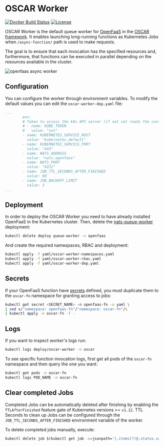 # OSCAR Worker

[![Docker Build Status](https://img.shields.io/docker/cloud/build/grycap/oscar-worker.svg)](https://hub.docker.com/r/grycap/oscar-worker/) [![License](https://img.shields.io/badge/license-Apache%202-blue.svg)](https://www.apache.org/licenses/LICENSE-2.0)

OSCAR Worker is the default queue worker for [OpenFaaS](https://github.com/openfaas/faas) in the [OSCAR framework](https://github.com/grycap/oscar). It enables launching long-running functions as Kubernetes Jobs when `/async-function/` path is used to make requests.

The goal is to ensure that each invocation has the specified resources and, furthermore, that functions can be executed in parallel depending on the resources available in the cluster.

![openfaas async worker](https://user-images.githubusercontent.com/18619097/53635212-ae263080-3c1c-11e9-948b-338291c428e8.png)

## Configuration

You can configure the worker through environment variables. To modify the default values you can edit the `oscar-worker-dep.yaml` file:

```yaml
...
        env:
        # Token to access the k8s API server (if not set reads the content of '/var/run/secrets/kubernetes.io/serviceaccount/token')  
        # - name: KUBE_TOKEN
        #   value: "xxx"
        - name: KUBERNETES_SERVICE_HOST
          value: "kubernetes.default"
        - name: KUBERNETES_SERVICE_PORT
          value: "443"
        - name: NATS_ADDRESS
          value: "nats.openfaas"
        - name: NATS_PORT
          value: "4222"
        - name: JOB_TTL_SECONDS_AFTER_FINISHED
          value: 60
        - name: JOB_BACKOFF_LIMIT
          value: 3
...
```

## Deployment

In order to deploy the OSCAR Worker you need to have already installed OpenFaaS in the Kubernetes cluster. Then, delete the [nats-queue-worker](https://github.com/openfaas/nats-queue-worker/) deployment:

```bash
kubectl delete deploy queue-worker -n openfaas
```

And create the required namespaces, RBAC and deployment:

```bash
kubectl apply -f yaml/oscar-worker-namespaces.yaml
kubectl apply -f yaml/oscar-worker-rbac.yaml
kubectl apply -f yaml/oscar-worker-dep.yaml
```

## Secrets

If your OpenFaaS function have [secrets](https://docs.openfaas.com/reference/secrets/) defined, you must duplicate them to the `oscar-fn` namespace for granting access to jobs:

```bash
kubectl get secret <SECRET_NAME> -n openfaas-fn -o yaml \
| sed s/"namespace: openfaas-fn"/"namespace: oscar-fn"/\
| kubectl apply -n oscar-fn -f -
```

## Logs

If you want to inspect worker's logs run:

```bash
kubectl logs deploy/oscar-worker -n oscar
```

To see specific function invocation logs, first get all pods of the `oscar-fn` namespace and then query the one you want:

```bash
kubectl get pods -n oscar-fn
kubectl logs POD_NAME -n oscar-fn
```

## Clear completed Jobs

Completed Jobs can be automatically deleted after finishing by enabling the `TTLAfterFinished` feature gate of Kubernetes versions >= `v1.12`. TTL Seconds to clean up Jobs can be configured through the `JOB_TTL_SECONDS_AFTER_FINISHED` environment variable of the worker.

To delete completed jobs manually, execute:

```bash
kubectl delete job $(kubectl get job -o=jsonpath='{.items[?(@.status.succeeded==1)].metadata.name}' -n oscar-fn) -n oscar-fn
```
